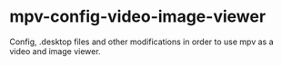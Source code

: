 # mpv-config-video-image-viewer
Config, .desktop files and other modifications in order to use mpv as a video and image viewer.

